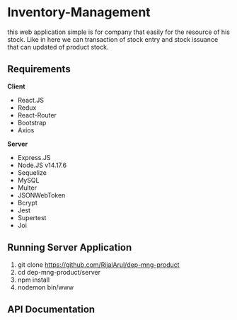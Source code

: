 # Inventory-Management

this web application simple is for company that easily for the resource of his stock. Like in here we can transaction of stock entry and stock issuance that can updated of product stock.

## Requirements

**Client**

 - React.JS
 - Redux
 - React-Router
 - Bootstrap
 - Axios

**Server**

 - Express.JS
 - Node.JS v14.17.6
 - Sequelize
 - MySQL
 - Multer
 - JSONWebToken
 - Bcrypt
 - Jest
 - Supertest
 - Joi
 

## Running Server Application

1. git clone https://github.com/RijalArul/dep-mng-product
2. cd dep-mng-product/server
3. npm install
4. nodemon bin/www

## API Documentation

